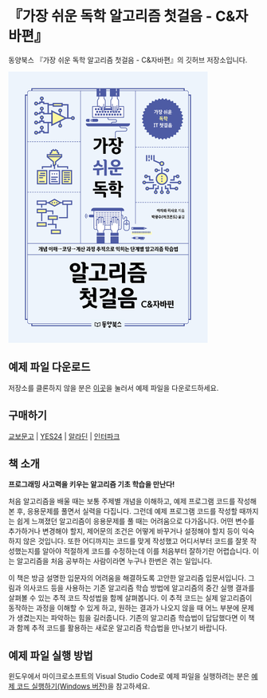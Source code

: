 # 『가장 쉬운 독학 알고리즘 첫걸음 - C&자바편』

동양북스 『가장 쉬운 독학 알고리즘 첫걸음 - C&자바편』의 깃허브 저장소입니다.

<img src="./Readme/cover.jpg" width="400" height="544">

## 예제 파일 다운로드
저장소를 클론하지 않을 분은 [이곳](https://bit.ly/30uEf4x)을 눌러서 예제 파일을 다운로드하세요.

## 구매하기
[교보문고](https://bit.ly/3BI4S3p) | [YES24](https://bit.ly/3lDeMOc) | [알라딘](https://bit.ly/2YRaElb) | [인터파크](https://bit.ly/3v8CJA6)

## 책 소개
**프로그래밍 사고력을 키우는 알고리즘 기초 학습을 만난다!**

처음 알고리즘을 배울 때는 보통 주제별 개념을 이해하고, 예제 프로그램 코드를 작성해본 후, 응용문제를 풀면서 실력을 다집니다. 그런데 예제 프로그램 코드를 작성할 때까지는 쉽게 느껴졌던 알고리즘이 응용문제를 풀 때는 어려움으로 다가옵니다. 어떤 변수를 추가하거나 변경해야 할지, 제어문의 조건은 어떻게 바꾸거나 설정해야 할지 등이 익숙하지 않은 것입니다. 또한 어디까지는 코드를 맞게 작성했고 어디서부터 코드를 잘못 작성했는지를 알아야 적절하게 코드를 수정하는데 이를 처음부터 잘하기란 어렵습니다. 이는 알고리즘을 처음 공부하는 사람이라면 누구나 한번은 겪는 일입니다.

이 책은 방금 설명한 입문자의 어려움을 해결하도록 고안한 알고리즘 입문서입니다. 그림과 의사코드 등을 사용하는 기존 알고리즘 학습 방법에 알고리즘의 중간 실행 결과를 살펴볼 수 있는 추적 코드 작성법을 함께 살펴봅니다. 이 추적 코드는 실제 알고리즘이 동작하는 과정을 이해할 수 있게 하고, 원하는 결과가 나오지 않을 때 어느 부분에 문제가 생겼는지는 파악하는 힘을 길러줍니다. 기존의 알고리즘 학습법이 답답했다면 이 책과 함께 추적 코드를 활용하는 새로운 알고리즘 학습법을 만나보기 바랍니다.

## 예제 파일 실행 방법
윈도우에서 마이크로소프트의 Visual Studio Code로 예제 파일을 실행하려는 분은 [예제 코드 실행하기(Windows 버전)](https://bit.ly/3FVxby2)을 참고하세요.